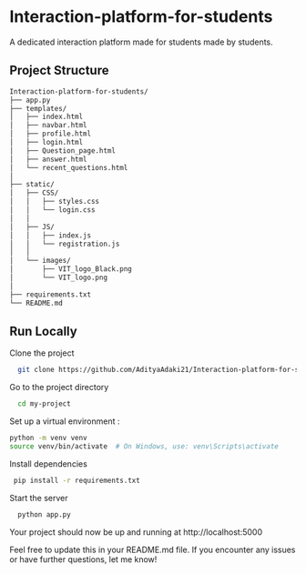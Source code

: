 
# Interaction-platform-for-students

A dedicated interaction platform made for students made by students.


## Project Structure 
```bash
Interaction-platform-for-students/
├── app.py
├── templates/
│   ├── index.html
│   ├── navbar.html
│   ├── profile.html
│   ├── login.html
│   ├── Question_page.html
│   ├── answer.html
│   └── recent_questions.html
│   
├── static/
│   ├── CSS/
│   │   ├── styles.css
│   │   └── login.css
│   │   
│   ├── JS/
│   │   ├── index.js
│   │   └── registration.js
│   │    
│   └── images/
│       ├── VIT_logo_Black.png
│       └── VIT_logo.png
│  
├── requirements.txt
└── README.md

```
## Run Locally

Clone the project

```bash
  git clone https://github.com/AdityaAdaki21/Interaction-platform-for-students.git
```

Go to the project directory

```bash
  cd my-project
```

Set up a virtual environment :
```bash
python -m venv venv
source venv/bin/activate  # On Windows, use: venv\Scripts\activate
```

Install dependencies

```bash
 pip install -r requirements.txt
```

Start the server

```bash
  python app.py
```


Your project should now be up and running at http://localhost:5000


Feel free to update this in your README.md file. If you encounter any issues or have further questions, let me know!
